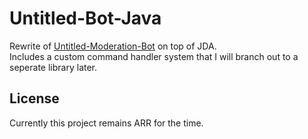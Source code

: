 # Untitled-Bot-Java
Rewrite of [Untitled-Moderation-Bot](https://github.com/MaheEvil/Untitled-Moderation-Bot) on top of JDA.   
Includes a custom command handler system that I will branch out to a seperate library later.   
## License
Currently this project remains ARR for the time.
